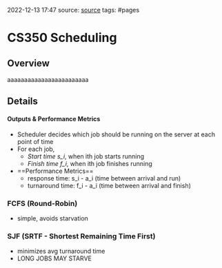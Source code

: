 2022-12-13 17:47
source: [source]()
tags: #pages


# CS350 Scheduling


## Overview
aaaaaaaaaaaaaaaaaaaaaaaa

## Details

#### Outputs & Performance Metrics

- Scheduler decides which job should be running on the server at each point of time
- For each job,
	- *Start time s_i*, when ith job starts running
	- *Finish time f_i*, when ith job finishes running
- ==Performance Metrics==
	- response time: s_i - a_i (time between arrival and run)
	- turnaround time: f_i - a_i (time between arrival and finish)

### FCFS (Round-Robin)
- simple, avoids starvation


### SJF (SRTF - Shortest Remaining Time First)
- minimizes avg turnaround time
- LONG JOBS MAY STARVE